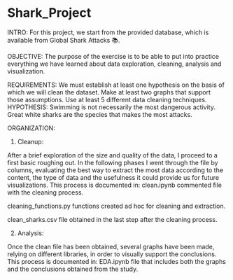 # Shark_Project

INTRO:
For this project, we start from the provided database, which is available from Global Shark Attacks 📚.

OBJECTIVE:
The purpose of the exercise is to be able to put into practice everything we have learned about data exploration, cleaning, analysis and visualization.

REQUIREMENTS:
We must establish at least one hypothesis on the basis of which we will clean the dataset.
Make at least two graphs that support those assumptions.
Use at least 5 different data cleaning techniques.
HYPOTHESIS:
Swimming is not necessarily the most dangerous activity.
Great white sharks are the species that makes the most attacks.

ORGANIZATION:
1. Cleanup:

After a brief exploration of the size and quality of the data, I proceed to a first basic roughing out.
In the following phases I went through the file by columns, evaluating the best way to extract the most data according to the content, the type of data and the usefulness it could provide us for future visualizations.
This process is documented in:
clean.ipynb commented file with the cleaning process.

cleaning_functions.py functions created ad hoc for cleaning and extraction.

clean_sharks.csv file obtained in the last step after the cleaning process.

2. Analysis:

Once the clean file has been obtained, several graphs have been made, relying on different libraries, in order to visually support the conclusions.
This process is documented in:
EDA.ipynb file that includes both the graphs and the conclusions obtained from the study.

